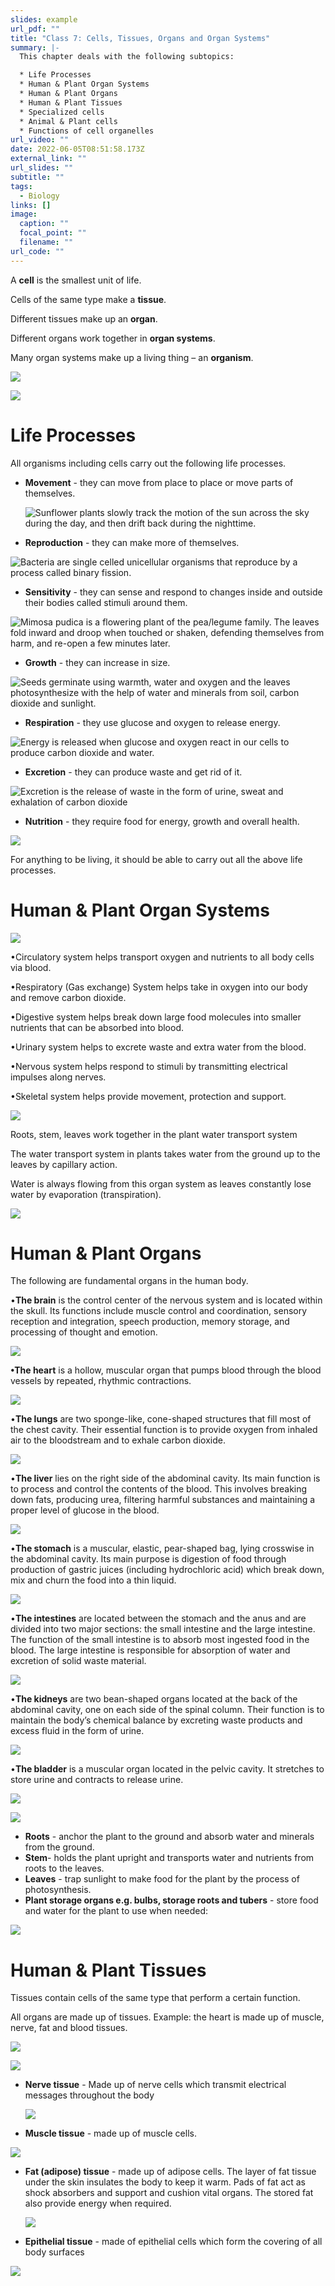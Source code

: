 ```yaml
---
slides: example
url_pdf: ""
title: "Class 7: Cells, Tissues, Organs and Organ Systems"
summary: |-
  This chapter deals with the following subtopics:

  * Life Processes
  * Human & Plant Organ Systems
  * H﻿uman & Plant Organs
  * Human & Plant Tissues
  * Specialized cells
  * Animal & Plant cells 
  * Functions of cell organelles
url_video: ""
date: 2022-06-05T08:51:58.173Z
external_link: ""
url_slides: ""
subtitle: ""
tags:
  - Biology
links: []
image:
  caption: ""
  focal_point: ""
  filename: ""
url_code: ""
---
```

A **cell** is the smallest unit of life. 

Cells of the same type make a **tissue**. 

Different tissues make up an **organ**. 

Different organs work together in **organ systems**. 

Many organ systems make up a living thing – an **organism**. 

![](levels_of_organisation.png)

![](loo-in-plants.jpg)

# **L﻿ife Processes**

All organisms including cells carry out the following life processes.

* **Movement** - they can move from place to place or move parts of themselves.

  ![Sunflower plants slowly track the motion of the sun across the sky during the day, and then drift back during the nighttime.](https://www.thescienceteacher.co.ke/project/example/movement.gif "Sunflower plants slowly track the motion of the sun across the sky during the day, and then drift back during the nighttime.")
* **Reproduction** - they can make more of themselves.

![Bacteria are single celled unicellular organisms that reproduce by a process called binary fission.](https://www.thescienceteacher.co.ke/project/example/reproduction.gif "Bacteria are single celled unicellular organisms that reproduce by a process called binary fission.")

* **Sensitivity** - they can sense and respond to changes inside and outside their bodies called stimuli around them.

![Mimosa pudica is a flowering plant of the pea/legume family. The leaves fold inward and droop when touched or shaken, defending themselves from harm, and re-open a few minutes later.](https://www.thescienceteacher.co.ke/project/example/sensitivity.gif "Mimosa pudica is a flowering plant of the pea/legume family. The leaves fold inward and droop when touched or shaken, defending themselves from harm, and re-open a few minutes later.")

* **Growth** - they can increase in size.

![Seeds germinate using warmth, water and oxygen and the leaves photosynthesize with the help of water and minerals from soil, carbon dioxide and sunlight.](https://www.thescienceteacher.co.ke/project/example/growth.gif "Seeds germinate using warmth, water and oxygen and the leaves photosynthesize with the help of water and minerals from soil, carbon dioxide and sunlight.")

* **Respiration** - they use glucose and oxygen to release energy.

![Energy is released when glucose and oxygen react in our cells to produce carbon dioxide and water.](https://www.thescienceteacher.co.ke/project/example/respiration.gif "Energy is released when glucose and oxygen react in our cells to produce carbon dioxide and water.")

* **Excretion** - they can produce waste and get rid of it.

![Excretion is the release of waste in the form of urine, sweat and exhalation of carbon dioxide](https://www.thescienceteacher.co.ke/project/example/excretion.gif "Excretion is the release of waste in the form of urine, sweat and exhalation of carbon dioxide")

* **Nutrition** - they require food for energy, growth and overall health.

![](https://www.thescienceteacher.co.ke/project/example/nutrition.gif)

For anything to be living, it should be able to carry out all the above life processes.

<!--EndFragment-->

# **Human & Plant Organ Systems**

![](human-organ-systems.png)

•Circulatory system helps transport oxygen and nutrients to all body cells via blood.

•Respiratory (Gas exchange) System helps take in oxygen into our body and remove carbon dioxide.

•Digestive system helps break down large food molecules into smaller nutrients that can be absorbed into blood.

•Urinary system helps to excrete waste and extra water from the blood.

•Nervous system helps respond to stimuli by transmitting electrical impulses along nerves.

•Skeletal system helps provide movement, protection and support.

![](plant-organ-systems-1.png)

Roots, stem, leaves work together in the plant water transport system

The water transport system in plants takes water from the ground up to the leaves by capillary action.

Water is always flowing from this organ system as leaves constantly lose water by evaporation (transpiration).

![](transpiration.jpg)

# H﻿uman & Plant Organs

T﻿he following are fundamental organs in the human body.

•**The brain** is the control center of the nervous system and is located within the skull. Its functions include muscle control and coordination, sensory reception and integration, speech production, memory storage, and processing of thought and emotion.

![](brain.jpg)

**•The heart** is a hollow, muscular organ that pumps blood through the blood vessels by repeated, rhythmic contractions.

![](heart.png)

•**The lungs** are two sponge-like, cone-shaped structures that fill most of the chest cavity. Their essential function is to provide oxygen from inhaled air to the bloodstream and to exhale carbon dioxide.

![](lungs.png)

•**The liver** lies on the right side of the abdominal cavity. Its main function is to process and control the contents of the blood. This involves breaking down fats, producing urea, filtering harmful substances and maintaining a proper level of glucose in the blood.

![](liver.png)

•**The stomach** is a muscular, elastic, pear-shaped bag, lying crosswise in the abdominal cavity. Its main purpose is digestion of food through production of gastric juices (including hydrochloric acid) which break down, mix and churn the food into a thin liquid.

![](stomach.jpg)

•**The intestines** are located between the stomach and the anus and are divided into two major sections: the small intestine and the large intestine. The function of the small intestine is to absorb most ingested food in the blood. The large intestine is responsible for absorption of water and excretion of solid waste material.

![](intestines.png)

•**The kidneys** are two bean-shaped organs located at the back of the abdominal cavity, one on each side of the spinal column. Their function is to maintain the body’s chemical balance by excreting waste products and excess fluid in the form of urine.

![](kidneys.png)

•**The bladder** is a muscular organ located in the pelvic cavity. It stretches to store urine and contracts to release urine.

![](bladder.jpg)



![](plant-organs.jpg)

* **R﻿oots** - anchor the plant to the ground and absorb water and minerals from the ground. 
* **S﻿tem**- holds the plant upright and transports water and nutrients from roots to the leaves. 
* **L﻿eaves** - trap sunlight to make food for the plant by the process of photosynthesis.
* **P﻿lant storage organs e.g. bulbs, storage roots and tubers** - store food and water for the plant to use when needed:

![](plant-storage-organs.jpg)

# H﻿uman & Plant Tissues

Tissues contain cells of the same type that perform a certain function.

All organs are made up of tissues. Example: the heart is made up of muscle, nerve, fat and blood tissues.

![](heart-tissues.jpg)

![](human-body-tissues.png)

* **Nerve tissue** - Made up of nerve cells which transmit electrical messages throughout the body

  ![](nerve-tissue.jpg.png)


* **M﻿uscle tissue** - made up of muscle cells.

![](muscle-tissue.png)



* **Fat (adipose) tissue** - made up of adipose cells. The layer of fat tissue under the skin insulates the body to keep it warm. Pads of fat act as shock absorbers and support and cushion vital organs. The stored fat also provide energy when required.

  ![](fat-tissue.jpg)
* **Epithelial tissue** - made of epithelial cells which form the covering of all body surfaces

![](epithelial-tissue.png)